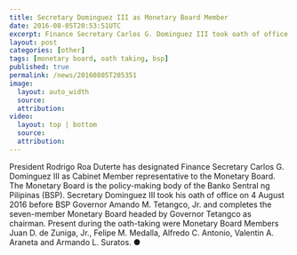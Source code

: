 ```yaml
---
title: Secretary Dominguez III as Monetary Board Member
date: 2016-08-05T20:53:51UTC
excerpt: Finance Secretary Carlos G. Dominguez III took oath of office on 4 August 2016 as the seventh-member of the Monetary Board.
layout: post
categories: [other]
tags: [monetary board, oath taking, bsp]
published: true
permalink: /news/20160805T205351
image:
  layout: auto_width
  source: 
  attribution: 
video:
  layout: top | bottom
  source: 
  attribution: 
---
```


President Rodrigo Roa Duterte has designated Finance Secretary Carlos G. Dominguez III as Cabinet Member representative to the Monetary Board.
The Monetary Board is the policy-making body of the Banko Sentral ng Pilipinas (BSP).
Secretary Dominguez III took his oath of office on 4 August 2016 before BSP Governor Amando M. Tetangco, Jr. and completes the seven-member Monetary Board headed by Governor Tetangco as chairman.
Present during the oath-taking were Monetary Board Members Juan D. de Zuniga, Jr., Felipe M. Medalla, Alfredo C. Antonio, Valentin A. Araneta and Armando L. Suratos.
&#x25cf;
